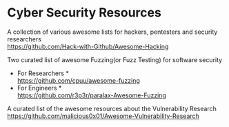 # Cyber Security Resources

A collection of various awesome lists for hackers, pentesters and security researchers  
https://github.com/Hack-with-Github/Awesome-Hacking   

Two curated list of awesome Fuzzing(or Fuzz Testing) for software security   
* For Researchers *  
https://github.com/cpuu/awesome-fuzzing   
* For Engineers *  
https://github.com/r3p3r/paralax-Awesome-Fuzzing

A curated list of the awesome resources about the Vulnerability Research  
https://github.com/malicious0x01/Awesome-Vulnerability-Research   
